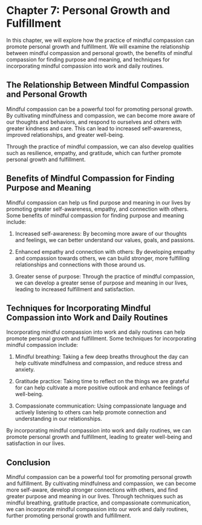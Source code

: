 Chapter 7: Personal Growth and Fulfillment
==========================================

In this chapter, we will explore how the practice of mindful compassion can promote personal growth and fulfillment. We will examine the relationship between mindful compassion and personal growth, the benefits of mindful compassion for finding purpose and meaning, and techniques for incorporating mindful compassion into work and daily routines.

The Relationship Between Mindful Compassion and Personal Growth
---------------------------------------------------------------

Mindful compassion can be a powerful tool for promoting personal growth. By cultivating mindfulness and compassion, we can become more aware of our thoughts and behaviors, and respond to ourselves and others with greater kindness and care. This can lead to increased self-awareness, improved relationships, and greater well-being.

Through the practice of mindful compassion, we can also develop qualities such as resilience, empathy, and gratitude, which can further promote personal growth and fulfillment.

Benefits of Mindful Compassion for Finding Purpose and Meaning
--------------------------------------------------------------

Mindful compassion can help us find purpose and meaning in our lives by promoting greater self-awareness, empathy, and connection with others. Some benefits of mindful compassion for finding purpose and meaning include:

1. Increased self-awareness: By becoming more aware of our thoughts and feelings, we can better understand our values, goals, and passions.

2. Enhanced empathy and connection with others: By developing empathy and compassion towards others, we can build stronger, more fulfilling relationships and connections with those around us.

3. Greater sense of purpose: Through the practice of mindful compassion, we can develop a greater sense of purpose and meaning in our lives, leading to increased fulfillment and satisfaction.

Techniques for Incorporating Mindful Compassion into Work and Daily Routines
----------------------------------------------------------------------------

Incorporating mindful compassion into work and daily routines can help promote personal growth and fulfillment. Some techniques for incorporating mindful compassion include:

1. Mindful breathing: Taking a few deep breaths throughout the day can help cultivate mindfulness and compassion, and reduce stress and anxiety.

2. Gratitude practice: Taking time to reflect on the things we are grateful for can help cultivate a more positive outlook and enhance feelings of well-being.

3. Compassionate communication: Using compassionate language and actively listening to others can help promote connection and understanding in our relationships.

By incorporating mindful compassion into work and daily routines, we can promote personal growth and fulfillment, leading to greater well-being and satisfaction in our lives.

Conclusion
----------

Mindful compassion can be a powerful tool for promoting personal growth and fulfillment. By cultivating mindfulness and compassion, we can become more self-aware, develop stronger connections with others, and find greater purpose and meaning in our lives. Through techniques such as mindful breathing, gratitude practice, and compassionate communication, we can incorporate mindful compassion into our work and daily routines, further promoting personal growth and fulfillment.
